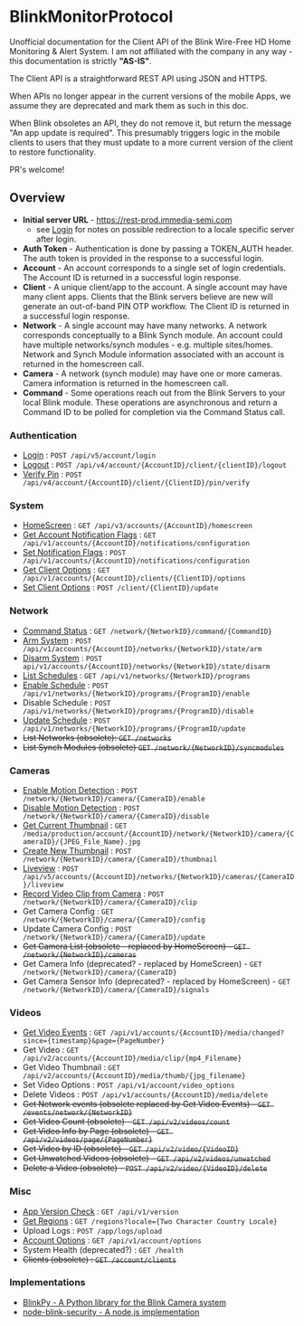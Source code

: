 # BlinkMonitorProtocol
Unofficial documentation for the Client API of the Blink Wire-Free HD Home Monitoring &amp; Alert System. I am not affiliated with the company in any way - this documentation is strictly **"AS-IS"**.

The Client API is a straightforward REST API using JSON and HTTPS.

When APIs no longer appear in the current versions of the mobile Apps, we assume they are deprecated and mark them as such in this doc.

When Blink obsoletes an API, they do not remove it, but return the message "An app update is required".  This presumably triggers logic in the mobile clients to users that they must update to a more current version of the client to restore functionality.

PR's welcome!


## Overview

* **Initial server URL** - https://rest-prod.immedia-semi.com
    * see [Login](auth/login.md) for notes on possible redirection to a locale specific server after login.
* **Auth Token** - Authentication is done by passing a TOKEN_AUTH header.  The auth token is provided in the response to a successful login.
* **Account** - An account corresponds to a single set of login credentials. The Account ID is returned in a successful login response.
* **Client** - A unique client/app to the account. A single account may have many client apps. Clients that the Blink servers believe are new will generate an out-of-band PIN OTP workflow.  The Client ID is returned in a successful login response.
* **Network** - A single account may have many networks. A network corresponds conceptually to a Blink Synch module. An account could have multiple networks/synch modules - e.g. multiple sites/homes. Network and Synch Module information associated with an account is returned in the homescreen call.
* **Camera** - A network (synch module) may have one or more cameras. Camera information is returned in the homescreen call.
* **Command** - Some operations reach out from the Blink Servers to your local Blink module.  These operations are asynchronous and return a Command ID to be polled for completion via the Command Status call.


### Authentication

* [Login](auth/login.md) : `POST /api/v5/account/login`
* [Logout](auth/logout.md) : `POST /api/v4/account/{AccountID}/client/{clientID}/logout`
* [Verify Pin](auth/verifyPin.md) : `POST /api/v4/account/{AccountID}/client/{ClientID}/pin/verify`


### System

* [HomeScreen](system/homescreen.md) : `GET /api/v3/accounts/{AccountID}/homescreen`
* [Get Account Notification Flags](system/getNotifications.md) : `GET /api/v1/accounts/{AccountID}/notifications/configuration`
* [Set Notification Flags](system/setNotifications.md) : `POST /api/v1/accounts/{AccountID}/notifications/configuration`
* [Get Client Options](system/options.md) : `GET /api/v1/accounts/{AccountID}/clients/{ClientID}/options`
* [Set Client Options](system/updateoptions.md) : `POST /client/{ClientID}/update`


### Network

* [Command Status](network/command.md) : `GET /network/{NetworkID}/command/{CommandID}`
* [Arm System](network/arm.md) : `POST /api/v1/accounts/{AccountID}/networks/{NetworkID}/state/arm`
* [Disarm System](network/disarm.md) : `POST api/v1/accounts/{AccountID}/networks/{NetworkID}/state/disarm`
* [List Schedules](network/listPrograms.md) : `GET /api/v1/networks/{NetworkID}/programs`
* [Enable Schedule](network/enableProgram.md) : `POST /api/v1/networks/{NetworkID}/programs/{ProgramID}/enable`
* Disable Schedule : `POST /api/v1/networks/{NetworkID}/programs/{ProgramID}/disable`
* [Update Schedule](network/updateProgram.md) : `POST /api/v1/networks/{NetworkID}/programs/{ProgramID/update`
* ~~List Networks (obsolete): `GET /networks`~~
* ~~List Synch Modules (obsolete) `GET /network/{NetworkID}/syncmodules`~~


### Cameras

* [Enable Motion Detection](camera/enable.md) : `POST /network/{NetworkID}/camera/{CameraID}/enable`
* [Disable Motion Detection](camera/disable.md) : `POST /network/{NetworkID}/camera/{CameraID}/disable`
* [Get Current Thumbnail](camera/getThumbnail.md) : `GET /media/production/account/{AccountID}/network/{NetworkID}/camera/{CameraID}/{JPEG_File_Name}.jpg`
* [Create New Thumbnail](camera/setThumbnail.md) : `POST /network/{NetworkID}/camera/{CameraID}/thumbnail`
* [Liveview](camera/liveview.md) : `POST /api/v5/accounts/{AccountID}/networks/{NetworkID}/cameras/{CameraID}/liveview`
* [Record Video Clip from Camera](camera/recordClip.md) : `POST /network/{NetworkID}/camera/{CameraID}/clip`
* Get Camera Config : `GET /network/{NetworkID}/camera/{CameraID}/config`
* Update Camera Config : `POST /network/{NetworkID}/camera/{CameraID}/update`
* ~~Get Camera List (obsolete - replaced by HomeScreen) - `GET /network/{NetworkID}/cameras`~~
* Get Camera Info (deprecated? - replaced by HomeScreen) - `GET /network/{NetworkID}/camera/{CameraID}`
* Get Camera Sensor Info (deprecated? - replaced by HomeScreen) - `GET /network/{NetworkID}/camera/{CameraID}/signals`


### Videos

* [Get Video Events](video/getVideoEvents.md) : `GET /api/v1/accounts/{AccountID}/media/changed?since={timestamp}&page={PageNumber}`
* Get Video : `GET /api/v2/accounts/{AccountID}/media/clip/{mp4_Filename}`
* Get Video Thumbnail : `GET /api/v2/accounts/{AccountID}/media/thumb/{jpg_filename}`
* Set Video Options : `POST /api/v1/account/video_options`
* Delete Videos : `POST /api/v1/accounts/{AccountID}/media/delete`
* ~~Get Network events (obsolete replaced by Get Video Events) - `GET /events/network/{NetworkID}`~~
* ~~Get Video Count (obsolete) - `GET /api/v2/videos/count`~~
* ~~Get Video Info by Page (obsolete) - `GET /api/v2/videos/page/{PageNumber}`~~
* ~~Get Video by ID (obsolete) - `GET /api/v2/video/{VideoID}`~~
* ~~Get Unwatched Videos (obsolete) - `GET /api/v2/videos/unwatched`~~
* ~~Delete a Video (obsolete) - `POST /api/v2/video/{VideoID}/delete`~~


### Misc

* [App Version Check](Misc/version.md) : `GET /api/v1/version`
* [Get Regions](Misc/regions.md) : `GET /regions?locale={Two Character Country Locale}`
* Upload Logs : `POST /app/logs/upload`
* [Account Options](Misc/accountOptions.md) : `GET /api/v1/account/options`
* System Health (deprecated?) :  `GET /health`
* ~~Clients (obsolete) : `GET /account/clients`~~


### Implementations

* [BlinkPy - A Python library for the Blink Camera system](https://github.com/fronzbot/blinkpy)
* [node-blink-security - A node.js implementation](https://github.com/madshall/node-blink-security)
